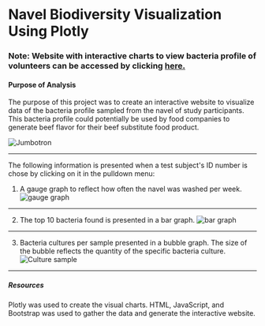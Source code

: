 # Navel Biodiversity Visualization Using Plotly
### Note: Website with interactive charts to view bacteria profile of volunteers can be accessed by clicking [here.]( https://jwhberrios.github.io/Navel_Biodiversity_Plotly/)

#### Purpose of Analysis
The purpose of this project was to create an interactive website to visualize data of the bacteria profile sampled from the navel of study participants. This bacteria profile could potentially be used by food companies to generate beef flavor for their beef substitute food product.

![Jumbotron](https://github.com/jwhberrios/Navel_Biodiversity_Plotly/blob/main/images/Dashboard%20Jumbotron.png)

--------------------------------------------------------------------

The following information is presented when a test subject's ID number is chose by clicking on it in the pulldown menu:
1. A gauge graph to reflect how often the navel was washed per week.
![gauge graph](https://github.com/jwhberrios/Navel_Biodiversity_Plotly/blob/main/images/Gauge%20meter.png)
--------------------------------------------------------------------
2. The top 10 bacteria found is presented in a bar graph. 
![bar graph](https://github.com/jwhberrios/Navel_Biodiversity_Plotly/blob/main/images/Topbacterias_found.png)
--------------------------------------------------------------------
3. Bacteria cultures per sample presented in a bubble graph. The size of the bubble reflects the quantity of the specific bacteria culture.
![Culture sample](https://github.com/jwhberrios/Navel_Biodiversity_Plotly/blob/main/images/Culture_sample.png)
--------------------------------------------------------------------

##### Resources
Plotly was used to create the visual charts.
HTML, JavaScript, and Bootstrap was used to gather the data and generate the interactive website.
 
